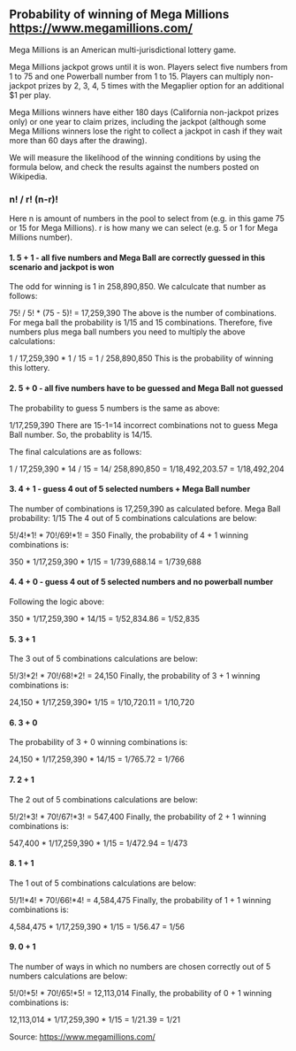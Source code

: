 ## Probability of winning of Mega Millions https://www.megamillions.com/

Mega Millions is an American multi-jurisdictional lottery game.

Mega Millions jackpot grows until it is won. Players select five numbers from 1 to 75 and one Powerball number from 1 to 15. Players can multiply non-jackpot prizes by 2, 3, 4, 5 times with the Megaplier option for an additional $1 per play.

Mega Millions winners have either 180 days (California non-jackpot prizes only) or one year to claim prizes, including the jackpot (although some Mega Millions winners lose the right to collect a jackpot in cash if they wait more than 60 days after the drawing).


We will measure the likelihood of the winning conditions by using the formula below, and check the results against the numbers posted on Wikipedia.

### n! / r! (n-r)!
Here n is amount of numbers in the pool to select from (e.g. in this game 75 or 15 for Mega Millions). r is how many we can select (e.g. 5 or 1 for Mega Millions number).

#### 1. 5 + 1 - all five numbers and Mega Ball are correctly guessed in this scenario and jackpot is won
The odd for winning is 1 in 258,890,850. We calculcate that number as follows:

75! / 5! * (75 - 5)! = 17,259,390
The above is the number of combinations. For mega ball the probability is 1/15 and 15 combinations.
Therefore, five numbers plus mega ball numbers you need to multiply the above calculations:

1 / 17,259,390 * 1 / 15 = 1 / 258,890,850
This is the probability of winning this lottery.

#### 2. 5 + 0 - all five numbers have to be guessed and Mega Ball not guessed
The probability to guess 5 numbers is the same as above:

1/17,259,390
There are 15-1=14 incorrect combinations not to guess Mega Ball number. So, the probablity is 14/15.

The final calculations are as follows:

1 / 17,259,390 * 14 / 15 = 14/ 258,890,850 = 1/18,492,203.57 = 1/18,492,204
#### 3. 4 + 1 - guess 4 out of 5 selected numbers + Mega Ball number
The number of combinations is 17,259,390 as calculated before. Mega Ball probability: 1/15 The 4 out of 5 combinations calculations are below:

5!/4!*1! * 70!/69!*1! = 350
Finally, the probability of 4 + 1 winning combinations is:

350 * 1/17,259,390 * 1/15 = 1/739,688.14 = 1/739,688
#### 4. 4 + 0 - guess 4 out of 5 selected numbers and no powerball number
Following the logic above:

350 * 1/17,259,390 * 14/15 = 1/52,834.86 = 1/52,835 
#### 5. 3 + 1
The 3 out of 5 combinations calculations are below:

5!/3!*2! * 70!/68!*2! = 24,150
Finally, the probability of 3 + 1 winning combinations is:

24,150 * 1/17,259,390* 1/15 = 1/10,720.11 = 1/10,720
#### 6. 3 + 0
The probability of 3 + 0 winning combinations is:

24,150 * 1/17,259,390 * 14/15 = 1/765.72 = 1/766
#### 7. 2 + 1
The 2 out of 5 combinations calculations are below:

5!/2!*3! * 70!/67!*3! = 547,400
Finally, the probability of 2 + 1 winning combinations is:

547,400 * 1/17,259,390 * 1/15 = 1/472.94 = 1/473
#### 8. 1 + 1
The 1 out of 5 combinations calculations are below:

5!/1!*4! * 70!/66!*4! = 4,584,475
Finally, the probability of 1 + 1 winning combinations is:

4,584,475 * 1/17,259,390 * 1/15 = 1/56.47 = 1/56
#### 9. 0 + 1
The number of ways in which no numbers are chosen correctly out of 5 numbers calculations are below:

5!/0!*5! * 70!/65!*5! = 12,113,014
Finally, the probability of 0 + 1 winning combinations is:

12,113,014 * 1/17,259,390 * 1/15 = 1/21.39 = 1/21

Source:
https://www.megamillions.com/
